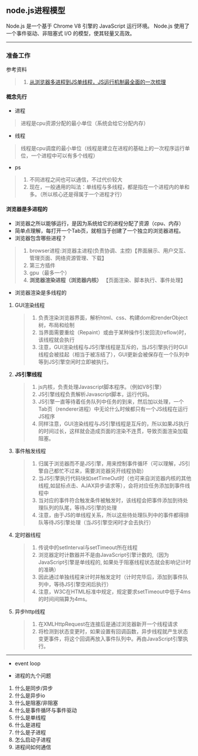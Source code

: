 node.js进程模型
---

Node.js 是一个基于 Chrome V8 引擎的 JavaScript 运行环境。 
Node.js 使用了一个事件驱动、非阻塞式 I/O 的模型，使其轻量又高效。

---

### 准备工作

参考资料
> 1. [从浏览器多进程到JS单线程，JS运行机制最全面的一次梳理](https://segmentfault.com/a/1190000012925872)


#### 概念先行

- 进程
> 进程是cpu资源分配的最小单位（系统会给它分配内存）

- 线程
> 线程是cpu调度的最小单位（线程是建立在进程的基础上的一次程序运行单位，一个进程中可以有多个线程）

- ps
> 1. 不同进程之间也可以通信，不过代价较大
> 1. 现在，一般通用的叫法：单线程与多线程，都是指在一个进程内的单和多。（所以核心还是得属于一个进程才行）


#### 浏览器是多进程的

- 浏览器之所以能够运行，是因为系统给它的进程分配了资源（cpu、内存）
- 简单点理解，每打开一个Tab页，就相当于创建了一个独立的浏览器进程。
- 浏览器包含哪些进程？
> 1. browser进程:浏览器主进程(负责协调、主控)【界面展示、用户交互、管理页面、网络资源管理、下载】
> 1. 第三方插件
> 1. gpu（最多一个）
> 1. **浏览器渲染进程（浏览器内核）** 【页面渲染、脚本执行、事件处理】
- 浏览器渲染是多线程的
 1. GUI渲染线程

    > 1. 负责渲染浏览器界面，解析html、css、构建dom和renderObject树，布局和绘制
    > 1. 当界面需要重绘（Repaint）或由于某种操作引发回流(reflow)时，该线程就会执行
    > 1. 注意，GUI渲染线程与JS引擎线程是互斥的，当JS引擎执行时GUI线程会被挂起（相当于被冻结了），GUI更新会被保存在一个队列中等到JS引擎空闲时立即被执行。
    
 2. **JS引擎线程**

    >1. js内核，负责处理Javascript脚本程序。（例如V8引擎）
    >2. JS引擎线程负责解析Javascript脚本，运行代码。
    >3. JS引擎一直等待着任务队列中任务的到来，然后加以处理，一个Tab页（renderer进程）中无论什么时候都只有一个JS线程在运行JS程序
    >4. 同样注意，GUI渲染线程与JS引擎线程是互斥的，所以如果JS执行的时间过长，这样就会造成页面的渲染不连贯，导致页面渲染加载阻塞。
   
 3. 事件触发线程
   
    >1. 归属于浏览器而不是JS引擎，用来控制事件循环（可以理解，JS引擎自己都忙不过来，需要浏览器另开线程协助）
    >2. 当JS引擎执行代码块如setTimeOut时（也可来自浏览器内核的其他线程,如鼠标点击、AJAX异步请求等），会将对应任务添加到事件线程中
    >3. 当对应的事件符合触发条件被触发时，该线程会把事件添加到待处理队列的队尾，等待JS引擎的处理
    >4. 注意，由于JS的单线程关系，所以这些待处理队列中的事件都得排队等待JS引擎处理（当JS引擎空闲时才会去执行）
    
 4. 定时器线程

    >1. 传说中的setInterval与setTimeout所在线程
    >2. 浏览器定时计数器并不是由JavaScript引擎计数的,（因为JavaScript引擎是单线程的, 如果处于阻塞线程状态就会影响记计时的准确）
    >3. 因此通过单独线程来计时并触发定时（计时完毕后，添加到事件队列中，等待JS引擎空闲后执行）
    >4. 注意，W3C在HTML标准中规定，规定要求setTimeout中低于4ms的时间间隔算为4ms。

 5. 异步http线程

    >1. 在XMLHttpRequest在连接后是通过浏览器新开一个线程请求
    >2. 将检测到状态变更时，如果设置有回调函数，异步线程就产生状态变更事件，将这个回调再放入事件队列中。再由JavaScript引擎执行。


---

- event loop 



- 进程的九个问题

1. 什么是同步/异步
1. 什么是异步io
1. 什么是阻塞/非阻塞
1. 什么是事件循环与事件驱动
1. 什么是单线程
1. 什么是进程
1. 什么是子进程
1. 怎么启动子进程
1. 进程间如何通信
